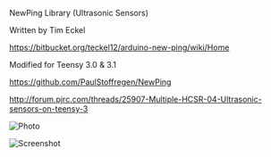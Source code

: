 NewPing Library (Ultrasonic Sensors)

Written by Tim Eckel

https://bitbucket.org/teckel12/arduino-new-ping/wiki/Home

Modified for Teensy 3.0 & 3.1

https://github.com/PaulStoffregen/NewPing

http://forum.pjrc.com/threads/25907-Multiple-HCSR-04-Ultrasonic-sensors-on-teensy-3

![Photo](https://raw.githubusercontent.com/PaulStoffregen/NewPing/master/extras/NewPing_photo.jpg)

![Screenshot](https://raw.githubusercontent.com/PaulStoffregen/NewPing/master/extras/NewPing_screenshot.png)



